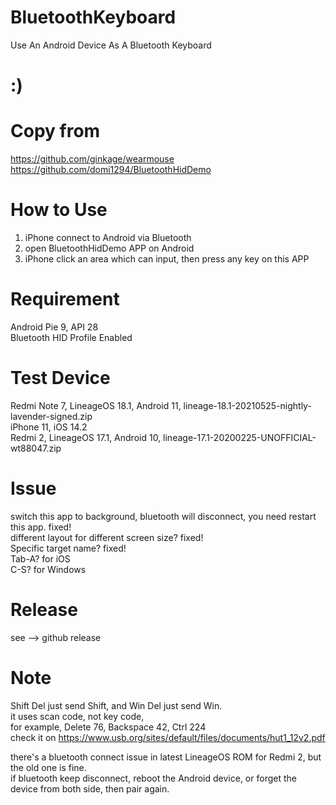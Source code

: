 # BluetoothKeyboard
Use An Android Device As A Bluetooth Keyboard 


# :)

# Copy from
https://github.com/ginkage/wearmouse<br/>
https://github.com/domi1294/BluetoothHidDemo

# How to Use
1. iPhone connect to Android via Bluetooth<br/>
2. open BluetoothHidDemo APP on Android<br/>
3. iPhone click an area which can input, then press any key on this APP

# Requirement
Android Pie 9, API 28<br/>
Bluetooth HID Profile Enabled

# Test Device 
Redmi Note 7, LineageOS 18.1, Android 11, lineage-18.1-20210525-nightly-lavender-signed.zip<br/>
iPhone 11, iOS 14.2<br/>
Redmi 2, LineageOS 17.1, Android 10, lineage-17.1-20200225-UNOFFICIAL-wt88047.zip<br/>

# Issue
switch this app to background, bluetooth will disconnect, you need restart this app. fixed!<br/>
different layout for different screen size? fixed!<br/>
Specific target name? fixed!<br/>
Tab-A? for iOS<br/>
C-S? for Windows<br/>

# Release
see --> github release

# Note
Shift Del just send Shift, and Win Del just send Win.<br/>
it uses scan code, not key code,<br/>
for example, Delete 76, Backspace 42, Ctrl 224<br/>
check it on https://www.usb.org/sites/default/files/documents/hut1_12v2.pdf<br/>

there's a bluetooth connect issue in latest LineageOS ROM for Redmi 2, but the old one is fine.<br/>
if bluetooth keep disconnect, reboot the Android device, or forget the device from both side, then pair again.
